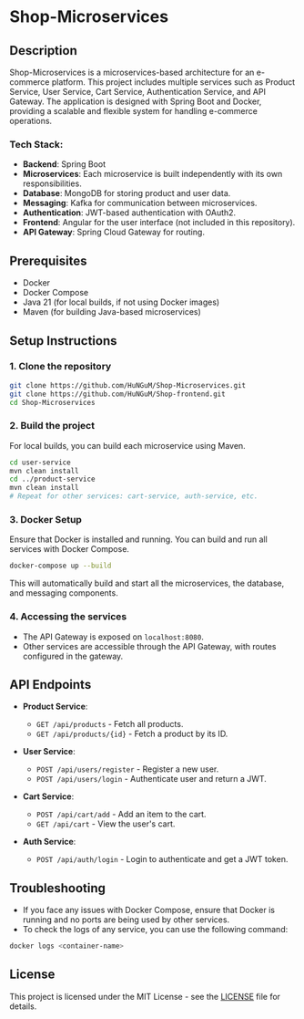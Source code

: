 
# Shop-Microservices

## Description

Shop-Microservices is a microservices-based architecture for an e-commerce platform. This project includes multiple services such as Product Service, User Service, Cart Service, Authentication Service, and API Gateway. The application is designed with Spring Boot and Docker, providing a scalable and flexible system for handling e-commerce operations.

### Tech Stack:
- **Backend**: Spring Boot
- **Microservices**: Each microservice is built independently with its own responsibilities.
- **Database**: MongoDB for storing product and user data.
- **Messaging**: Kafka for communication between microservices.
- **Authentication**: JWT-based authentication with OAuth2.
- **Frontend**: Angular for the user interface (not included in this repository).
- **API Gateway**: Spring Cloud Gateway for routing.

## Prerequisites

- Docker
- Docker Compose
- Java 21 (for local builds, if not using Docker images)
- Maven (for building Java-based microservices)

## Setup Instructions

### 1. Clone the repository
```bash
git clone https://github.com/HuNGuM/Shop-Microservices.git
git clone https://github.com/HuNGuM/Shop-frontend.git
cd Shop-Microservices
```

### 2. Build the project
For local builds, you can build each microservice using Maven.
```bash
cd user-service
mvn clean install
cd ../product-service
mvn clean install
# Repeat for other services: cart-service, auth-service, etc.
```

### 3. Docker Setup

Ensure that Docker is installed and running. You can build and run all services with Docker Compose.
```bash
docker-compose up --build
```

This will automatically build and start all the microservices, the database, and messaging components.

### 4. Accessing the services
- The API Gateway is exposed on `localhost:8080`.
- Other services are accessible through the API Gateway, with routes configured in the gateway.

## API Endpoints

- **Product Service**:
  - `GET /api/products` - Fetch all products.
  - `GET /api/products/{id}` - Fetch a product by its ID.
  
- **User Service**:
  - `POST /api/users/register` - Register a new user.
  - `POST /api/users/login` - Authenticate user and return a JWT.

- **Cart Service**:
  - `POST /api/cart/add` - Add an item to the cart.
  - `GET /api/cart` - View the user's cart.

- **Auth Service**:
  - `POST /api/auth/login` - Login to authenticate and get a JWT token.

## Troubleshooting

- If you face any issues with Docker Compose, ensure that Docker is running and no ports are being used by other services.
- To check the logs of any service, you can use the following command:
```bash
docker logs <container-name>
```

## License
This project is licensed under the MIT License - see the [LICENSE](LICENSE) file for details.
